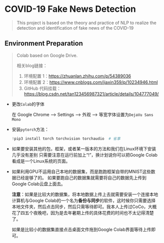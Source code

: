 # COVID-19 Fake News Detection

> This project is based on the theory and practice of NLP to realize the detection and identification of fake news of the COVID-19

## Environment Preparation

> Colab based on Google Drive.
>
> 相关blog链接：
>
> 1. 环境配置 1：https://zhuanlan.zhihu.com/p/54389036
> 2. 环境配置 2：https://www.cnblogs.com/jiaxin359/p/10234946.html
> 3. GitHub 代码挂载：https://blog.csdn.net/tan123456987321/article/details/104777049/

* 更改`Colab`的字体

  在 Google Chrome --> Settings --> 外观 --> 等宽字体设置为`DejaVu Sans Mono`

* 安装`pytorch`方法：

  ```Python
  !pip3 install torch torchvision torchaudio  # 省事
  ```

* 如果要安装其他的包，框架，或者某一版本的方法和我们在Linux环境下安装几乎没有差别 只需要注意在运行前加上“!”，换计划说你可以把Google Colab看成是一个Linux系统的页面。

* 如果利用GPU不运用自己本地的数据集，而是跑跑框架自带的MNIST这些数据已经是够了的。 如果要跑自己的数据集就需要将自己的数据先上传到Google Colab云盘上面去。

  **注意**：如果是比较大的数据集，将本地数据上传上去就需要安装一个连接本地计算机与Google Colab的一个名为**备份与同步**的软件，这时候你只需要选择本地文件夹，然后点击同步，然后只需等待即可。我本人上传过CoCo，大概花了四五个夜晚吧，因为是去年暑期上传的具体花费的时间也不太记得清楚了。

  如果是比较小的数据集直接点击桌面文件拖到Google Colab界面等待上传即可。